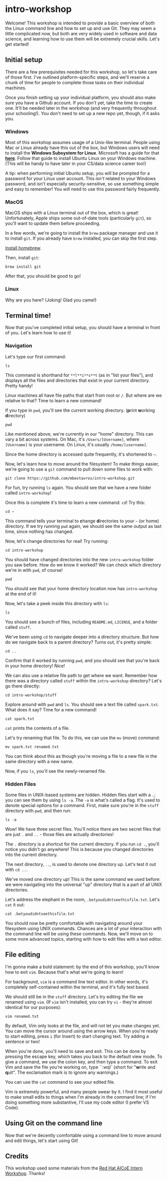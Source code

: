 # intro-workshop

Welcome! This workshop is intended to provide a basic overview of both the Linux command line and how to set up and use Git. They may seem a little complicated now, but both are very widely used in software and data science, and learning how to use them will be extremely crucial skills. Let's get started!

## Initial setup

There are a few prerequisites needed for this workshop, so let's take care of those first. I've outlined platform-specific steps, and we'll reserve a chunk of time for people to complete those tasks on their individual machines.

Once you finish setting up your individual platform, you should also make sure you have a Github account. If you don't yet, take the time to create one. It'll be needed later in the workshop (and very frequently throughout your schooling!). You don't need to set up a new repo yet, though, if it asks you.

### Windows

Most of this workshop assumes usage of a Unix-like terminal. People using Mac or Linux already have this out of the box, but Windows users will need to install the **Windows Subsystem for Linux**. Microsoft has a guide for that [**here**](https://learn.microsoft.com/en-us/windows/wsl/install). Follow that guide to install Ubuntu Linux on your Windows machine. (This will be handy to have later in your CS/data science career too!)

A tip: when performing initial Ubuntu setup, you will be prompted for a password for your Linux user account. This _isn't_ related to your Windows password, and isn't especially security-sensitive, so use something simple and easy to remember! You _will_ need to use this password fairly frequently.

### MacOS

MacOS ships with a Linux terminal out of the box, which is great! Unfortunately, Apple ships some out-of-date tools (particularly `git`), so you'll want to update them before proceeding.

In a few words, we're going to install the `brew` package manager and use it to install `git`. If you already have `brew` installed, you can skip the first step.

[Install homebrew](https://brew.sh/).

Then, install `git`:

```shell
brew install git
```

After that, you should be good to go!

### Linux

Why are you here? (Joking! Glad you came!)

## Terminal time!

Now that you've completed initial setup, you should have a terminal in front of you. Let's learn how to use it!

### Navigation

Let's type our first command:

```shell
ls
```

This command is shorthand for `**l**i**s**t` (as in "list your files"), and displays all the files and directories that exist in your current directory. Pretty handy!

Linux machines all have file paths that start from root or `/`. But where are we relative to that? Time to learn a new command!

If you type in `pwd`, you'll see the current working directory. (**p**rint **w**orking **d**irectory)

```shell
pwd
```

Like mentioned above, we're currently in our "home" directory. This can vary a bit across systems. On Mac, it's `/Users/[Username]`, where `[Username]` is your username. On Linux, it's usually `/home/[username]`.

Since the home directory is accessed quite frequently, it's shortened to `~`.

Now, let's learn how to move around the filesystem! To make things easier, we're going to use a `git` command to pull down some files to work with:


```shell
git clone https://github.com/mbestavros/intro-workshop.git
```

For fun, try running `ls` again. You should see that we have a new folder called `intro-workshop`!

Once this is complete it's time to learn a new command: `cd`! Try this:

```shell
cd ~
```

This command tells your terminal to **c**hange **d**irectories to your `~` (or home) directory. If we try running `pwd` again, we should see the same output as last time, since nothing has changed.

Now, let's change directories for real! Try running:

```shell
cd intro-workshop
```

You should have changed directories into the new `intro-workshop` folder you saw before. How do we know it worked? We can check which directory we're in with `pwd`, of course!

```shell
pwd
```

You should see that your home directory location now has `intro-workshop` at the end of it!

Now, let's take a peek inside this directory with `ls`:

```shell
ls
```

You should see a bunch of files, including `README.md`, `LICENSE`, and a folder called `stuff`.

We've been using `cd` to navigate deeper into a directory structure. But how do we navigate back to a parent directory? Turns out, it's pretty simple:

```shell
cd ..
```

Confirm that it worked by running `pwd`, and you should see that you're back in your home directory! Nice!

We can also use a relative file path to get where we want. Remember how there was a directory called `stuff` within the `intro-workshop` directory? Let's go there directly:

```shell
cd intro-workshop/stuff
```

Explore around with `pwd` and `ls`. You should see a text file called `spark.txt`. What does it say? Time for a new command!

```shell
cat spark.txt
```

`cat` prints the contents of a file.

Let's try renaming that file. To do this, we can use the `mv` (move) command:

```shell
mv spark.txt renamed.txt
```

You can think about this as though you're moving a file to a new file in the same directory with a new name.

Now, if you `ls`, you'll see the newly-renamed file.

### Hidden Files

Some files in UNIX-based systems are hidden. Hidden files start with a `.`; you can see them by using `ls -a`. The `-a` is what's called a flag. It's used to denote special options for a command. First, make sure you're in the `stuff` directory with `pwd`, and then run:

```shell
ls -a
```

Wow! We have three secret files. You'll notice there are two secret files that are just `.` and `..` - those files are actually directories!

The `.` directory is a shortcut for the current directory. If you run `cd .`, you'll notice you didn't go anywhere! This is because you changed directories into the current directory.

The next directory, `..`, is used to denote one directory up. Let's test it out with `cd ..`.

We've moved one directory up! This is the same command we used before: we were navigating into the universal "up" directory that is a part of all UNIX directories.

Let's address the elephant in the room, `.betyoudidntseethisfile.txt`. Let's `cat` it out:

```shell
cat .betyoudidntseethisfile.txt
```

You should now be pretty comfortable with navigating around your filesystem using UNIX commands. Chances are a lot of your interaction with the command line will be using these commands. Now, we'll move on to some more advanced topics, starting with how to edit files with a text editor.

## File editing

I'm gonna make a bold statement: by the end of this workshop, you'll know how to exit `vim`. Because that's what we're going to learn!

For background, `vim` is a command line text editor. In other words, it's completely self-contained within the terminal, and it's fully text based.

We should still be in the `stuff` directory. Let's try editing the file we renamed using `vim`. (If `vim` isn't installed, you can try `vi` - they're almost identical for our purposes):

```shell
vim renamed.txt
```

By default, Vim only looks at the file, and will not let you make changes yet. You can move the cursor around using the arrow keys. When you're ready to start editing, press `i` (for Insert) to start changing text. Try adding a sentence or two!

When you're done, you'll need to save and exit. This can be done by pressing the escape key, which takes you back to the default view mode. To give a command, we use the colon key, and then type a command. To exit Vim and save the file you're working on, type ``:wq!` (short for "**w**rite and **q**uit". The exclamation mark is to ignore any warnings.)

You can use the `cat` command to see your edited file.

Vim is extremely powerful, and many people swear by it. I find it most useful to make small edits to things when I'm already in the command line; if I'm doing something more substantive, I'll use my code editor (I prefer VS Code).

## Using Git on the command line

Now that we're decently comfortable using a command line to move around and edit things, let's start using Git!

## Credits

This workshop used some materials from the [Red Hat AICoE Intern Workshop](https://github.com/AICoE/workshop-intern-bootcamp-git/blob/main/0-set-up.md). Thanks!
